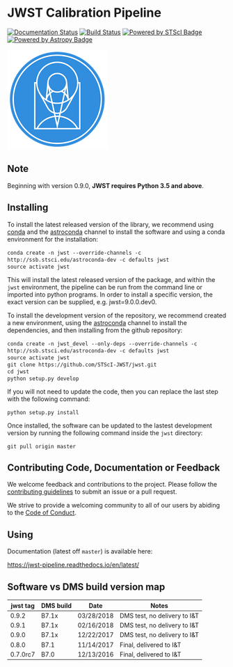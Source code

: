 JWST Calibration Pipeline
=========================
[![Documentation Status](https://readthedocs.org/projects/jwst-pipeline/badge/?version=latest)](http://jwst-pipeline.readthedocs.io/en/latest/?badge=latest)
[![Build Status](https://travis-ci.org/STScI-JWST/jwst.svg?branch=master)](https://travis-ci.org/STScI-JWST/jwst)
[![Powered by STScI Badge](https://img.shields.io/badge/powered%20by-STScI-blue.svg?colorA=707170&colorB=3e8ddd&style=flat)](http://www.stsci.edu)
[![Powered by Astropy Badge](http://img.shields.io/badge/powered%20by-AstroPy-orange.svg?style=flat)](http://www.astropy.org/)

![STScI Logo](docs/_static/stsci_logo.png)

Note
----
Beginning with version 0.9.0, **JWST requires Python 3.5 and above**.

Installing
----------

To install the latest released version of the library, we recommend using [conda](https://conda.io/docs/index.html)
and the [astroconda](https://astroconda.readthedocs.io) channel to install the
software and using a conda environment for the installation:

    conda create -n jwst --override-channels -c http://ssb.stsci.edu/astroconda-dev -c defaults jwst
    source activate jwst

This will install the latest released version of the package, and within the
`jwst` environment, the pipeline can be run from the command line or imported
into python programs.   In order to install a specific version, the exact 
version can be supplied, e.g. jwst=9.0.0.dev0. 

To install the development version of the repository, we recommend created a new
environment, using the [astroconda](https://astroconda.readthedocs.io) channel
to install the dependencies, and then installing from the github repository:

    conda create -n jwst_devel --only-deps --override-channels -c http://ssb.stsci.edu/astroconda-dev -c defaults jwst
    source activate jwst
    git clone https://github.com/STScI-JWST/jwst.git
    cd jwst
    python setup.py develop

If you will not need to update the code, then you can replace the last step with
the following command:

    python setup.py install

Once installed, the software can be updated to the lastest development version
by running the following command inside the `jwst` directory: 

    git pull origin master


Contributing Code, Documentation or Feedback
--------------------------------------------
We welcome feedback and contributions to the project. Please follow the [contributing guidelines](CONTRIBUTING.md) to submit an issue or a pull request.

We strive to provide a welcoming community to all of our users by abiding to the [Code of Conduct](CODE_OF_CONDUCT.md).

Using
-----

Documentation (latest off `master`) is available here:

https://jwst-pipeline.readthedocs.io/en/latest/


Software vs DMS build version map
---------------------------------

| jwst tag | DMS build |    Date    |          Notes               |
| -------- | --------- | ---------- | ---------------------------- |
|  0.9.2   |   B7.1x   | 03/28/2018 | DMS test, no delivery to I&T |
|  0.9.1   |   B7.1x   | 02/16/2018 | DMS test, no delivery to I&T |
|  0.9.0   |   B7.1x   | 12/22/2017 | DMS test, no delivery to I&T |
|  0.8.0   |   B7.1    | 11/14/2017 | Final, delivered to I&T      |
|  0.7.0rc7|   B7.0    | 12/13/2016 | Final, delivered to I&T      |
